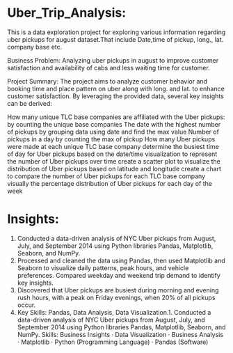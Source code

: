 # Uber_Trip_Analysis:

This is a data exploration project for exploring various information regarding uber pickups for august dataset.That include Date,time of pickup, long., lat. company base etc.

Business Problem: Analyzing uber pickups in august to improve customer satisfaction and availability of cabs and less waiting time for customer.

Project Summary: The project aims to analyze customer behavior and booking time and place pattern on uber along with long. and lat. to enhance customer satisfaction. By leveraging the provided data, several key insights can be derived:


How many unique TLC base companies are affiliated with the Uber pickups: by counting the unique base companies
The date with the highest number of pickups by grouping data using date and find the max value
Number of pickups in a day by counting the max of pickup 
How many Uber pickups were made at each unique TLC base company
determine the busiest time of day for Uber pickups based on the date/time 
visualization to represent the number of Uber pickups over time
create a scatter plot to visualize the distribution of Uber pickups based on latitude and longitude
create a chart to compare the number of Uber pickups for each TLC base company visually
the percentage distribution of Uber pickups for each day of the week

# Insights:
1. Conducted a data-driven analysis of NYC Uber pickups from August, July, and September 2014 using Python libraries Pandas, Matplotlib, Seaborn, and NumPy.
2. Processed and cleaned the data using Pandas, then used Matplotlib and Seaborn to visualize daily patterns, peak hours, and vehicle preferences. Compared weekday and weekend trip demand to identify key insights.
3. Discovered that Uber pickups are busiest during morning and evening rush hours, with a peak on Friday evenings, when 20% of all pickups occur.
4. Key Skills: Pandas, Data Analysis, Data Visualization.1. Conducted a data-driven analysis of NYC Uber pickups from August, July, and September 2014 using Python libraries Pandas, Matplotlib, Seaborn, and NumPy. 
Skills: Business Insights · Data Visualization · Business Analysis · Matplotlib · Python (Programming Language) · Pandas (Software)

